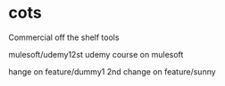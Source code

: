 # cots
Commercial off the shelf tools

mulesoft/udemy12st  udemy course on mulesoft

hange on feature/dummy1 
2nd change on feature/sunny
